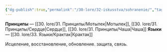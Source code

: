 ```yaml
---
{"dg-publish":true,"permalink":"/30-lore/32-iskusstva/sohranenie/","tags":["незримое/искусство"]}
---
```


**Принципы** — [[30. lore/31. Принципы/Мотылек\|Мотылек]], [[30. lore/31. Принципы/Сердце\|Сердце]], [[30. lore/31. Принципы/Чаша\|Чаша]]
**Языки** — [[30. lore/33. Языки/Крактак\|Крактак]]

Исцеление, восстановление, обновление. защита, связь.